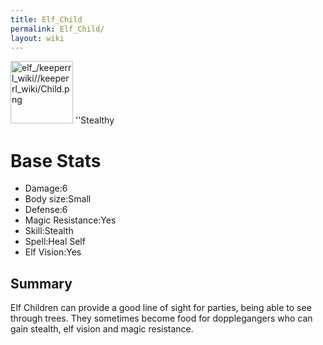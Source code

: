 ```yaml
---
title: Elf_Child
permalink: Elf_Child/
layout: wiki
---
```


<img src="elf_/keeperrl_wiki//keeperrl_wiki/Child.png" title="fig:elf_/keeperrl_wiki//keeperrl_wiki/Child.png" alt="elf_/keeperrl_wiki//keeperrl_wiki/Child.png" width="100" />
''Stealthy

Base Stats
==========

-   Damage:6
-   Body size:Small
-   Defense:6
-   Magic Resistance:Yes
-   Skill:Stealth
-   Spell:Heal Self
-   Elf Vision:Yes

Summary
-------

Elf Children can provide a good line of sight for parties, being able to
see through trees. They sometimes become food for dopplegangers who can
gain stealth, elf vision and magic resistance.
